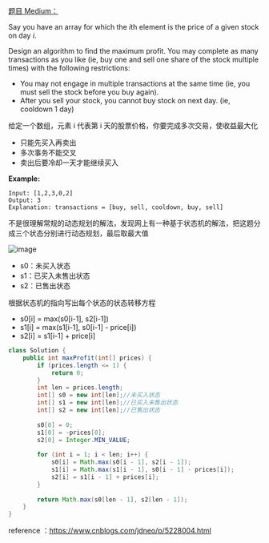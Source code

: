 [题目 Medium：](https://leetcode.com/problems/best-time-to-buy-and-sell-stock-with-cooldown/)

Say you have an array for which the *i*th element is the price of a given stock on day *i*.

Design an algorithm to find the maximum profit. You may complete as many transactions as you like (ie, buy one and sell one share of the stock multiple times) with the following restrictions:

- You may not engage in multiple transactions at the same time (ie, you must sell the stock before you buy again).
- After you sell your stock, you cannot buy stock on next day. (ie, cooldown 1 day)

给定一个数组，元素 i 代表第 i 天的股票价格，你要完成多次交易，使收益最大化

- 只能先买入再卖出
- 多次事务不能交叉
- 卖出后要冷却一天才能继续买入

**Example:**

```
Input: [1,2,3,0,2]
Output: 3 
Explanation: transactions = [buy, sell, cooldown, buy, sell]
```

不是很理解常规的动态规划的解法，发现网上有一种基于状态机的解法，把这题分成三个状态分别进行动态规划，最后取最大值

![image](906BE67F73344E4BA7BFF4495432BD11)

- s0：未买入状态
- s1：已买入未售出状态
- s2：已售出状态

根据状态机的指向写出每个状态的状态转移方程

- s0[i] = max(s0[i-1], s2[i-1])
- s1[i] = max(s1[i-1], s0[i-1] - price[i])
- s2[i] = s1[i-1] + price[i]

```java
class Solution {
    public int maxProfit(int[] prices) {
        if (prices.length <= 1) {
            return 0;
        }
        int len = prices.length;
        int[] s0 = new int[len];//未买入状态
        int[] s1 = new int[len];//已买入未售出状态
        int[] s2 = new int[len];//已售出状态
        
        s0[0] = 0;
        s1[0] = -prices[0];
        s2[0] = Integer.MIN_VALUE;
        
        for (int i = 1; i < len; i++) {
            s0[i] = Math.max(s0[i - 1], s2[i - 1]);
            s1[i] = Math.max(s1[i - 1], s0[i - 1] - prices[i]);
            s2[i] = s1[i - 1] + prices[i];
        }
        
        return Math.max(s0[len - 1], s2[len - 1]);
    }
}
```

reference ：https://www.cnblogs.com/jdneo/p/5228004.html